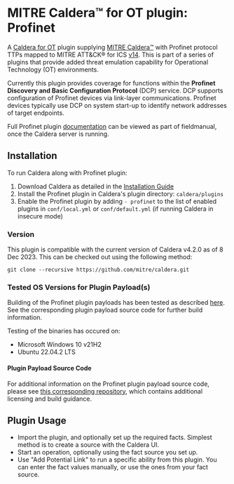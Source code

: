 # MITRE Caldera™ for OT plugin: Profinet

A [Caldera for OT](https://github.com/mitre/caldera-ot) plugin supplying [MITRE Caldera™](https://github.com/mitre/caldera) with Profinet protocol TTPs mapped to MITRE ATT&CK® for ICS [v14](https://attack.mitre.org/resources/updates/updates-october-2023/). This is part of a series of plugins that provide added threat emulation capability for Operational Technology (OT) environments.

Currently this plugin provides coverage for functions within the __Profinet Discovery and Basic Configuration Protocol__ (DCP) service. DCP supports configuration of Profinet devices via link-layer communications. Profinet devices typically use DCP on system start-up to identify network addresses of target endpoints.

Full Profinet plugin [documentation](docs/profinet.md) can be viewed as part of fieldmanual, once the Caldera server is running.

## Installation

To run Caldera along with Profinet plugin:
1. Download Caldera as detailed in the [Installation Guide](https://github.com/mitre/caldera)
2. Install the Profinet plugin in Caldera's plugin directory: `caldera/plugins`
3. Enable the Profinet plugin by adding `- profinet` to the list of enabled plugins in `conf/local.yml` or `conf/default.yml` (if running Caldera in insecure mode)

### Version
This plugin is compatible with the current version of Caldera v4.2.0 as of 8 Dec 2023. This can be checked out using the following method:
```
git clone --recursive https://github.com/mitre/caldera.git
```
### Tested OS Versions for Plugin Payload(s)

Building of the Profinet plugin payloads has been tested as described [here](/src/README.md#reproducing-builds). See the corresponding plugin payload source code for further build information.

Testing of the binaries has occured on:
* Microsoft Windows 10 v21H2
* Ubuntu 22.04.2 LTS

#### Plugin Payload Source Code

For additional information on the Profinet plugin payload source code, please see [this corresponding repository](/src/), which contains additional licensing and build guidance.

## Plugin Usage
 - Import the plugin, and optionally set up the required facts. Simplest method is to create a source with the Caldera UI.
 - Start an operation, optionally using the fact source you set up.
 - Use "Add Potential Link" to run a specific ability from this plugin. You can enter the fact values manually, or use the ones from your fact source.
